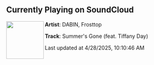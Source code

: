## Currently Playing on SoundCloud

[<img align="left" width="100" src="https://i1.sndcdn.com/artworks-FOBqqKyEj6A8AyVR-UuWtuA-t500x500.jpg">](https://soundcloud.com/dabinlee/summers-gone)

**Artist**: DABIN, Frosttop 

**Track**: Summer's Gone (feat. Tiffany Day)

Last updated at 4/28/2025, 10:10:46 AM
